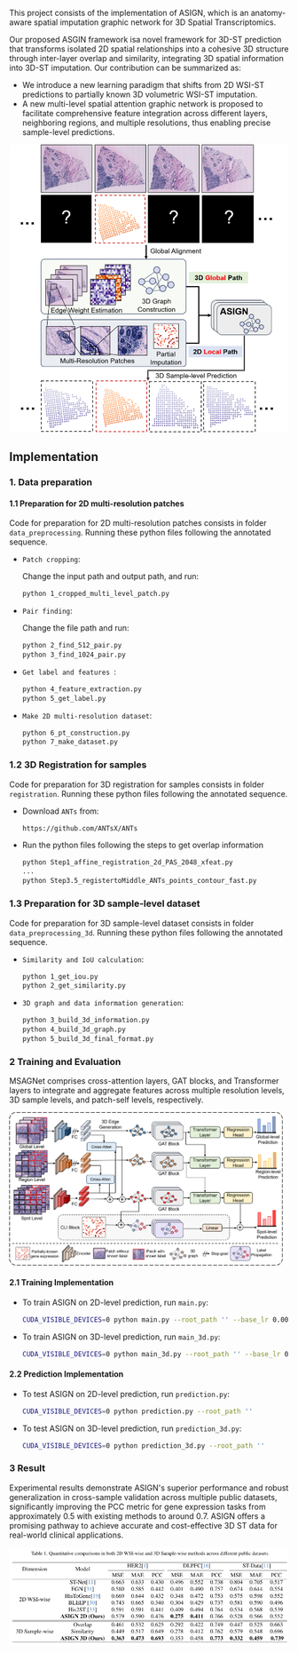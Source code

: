 This project consists of the implementation of ASIGN, which is an anatomy-aware spatial imputation graphic network for 3D Spatial Transcriptomics.

Our proposed ASGIN framework isa novel framework for 3D-ST prediction that transforms isolated 2D spatial relationships into a cohesive 3D structure through inter-layer overlap and similarity, integrating 3D spatial information into 3D-ST imputation. Our contribution can be summarized as:

- We introduce a new learning paradigm that shifts from 2D WSI-ST predictions to partially known 3D volumetric WSI-ST imputation.
- A new multi-level spatial attention graphic network is proposed to facilitate comprehensive feature integration across different layers, neighboring regions, and multiple resolutions, thus enabling precise sample-level predictions.

![Figure_2_overall_framework](./Figure/Figure_2_overall_framework.png)

## Implementation

### 1. Data preparation

#### 1.1 Preparation for 2D multi-resolution patches

Code for preparation for 2D multi-resolution patches consists in folder `data_preprocessing`. Running these python files following the annotated sequence.

- `Patch cropping`: 

  Change the input path and output path, and run:

  ```bash
  python 1_cropped_multi_level_patch.py
  ```

- `Pair finding`:

  Change the file path and run:

  ```bash
  python 2_find_512_pair.py
  python 3_find_1024_pair.py
  ```

- `Get label and features `:

  ```bash
  python 4_feature_extraction.py
  python 5_get_label.py
  ```

- `Make 2D multi-resolution dataset`:

  ```bash
  python 6_pt_construction.py
  python 7_make_dataset.py
  ```

### 1.2 3D Registration for samples

Code for preparation for 3D registration for samples consists in folder `registration`. Running these python files following the annotated sequence.

- Download `ANTs` from:

  ```
  https://github.com/ANTsX/ANTs
  ```

- Run the python files following the steps to get overlap information

  ```bash
  python Step1_affine_registration_2d_PAS_2048_xfeat.py
  ...
  python Step3.5_registertoMiddle_ANTs_points_contour_fast.py
  ```

### 1.3 Preparation for 3D sample-level dataset

Code for preparation for 3D sample-level dataset consists in folder `data_preprocessing_3d`. Running these python files following the annotated sequence.

- `Similarity and IoU calculation`:

  ```bash
  python 1_get_iou.py
  python 2_get_similarity.py
  ```

- `3D graph and data information generation`:

  ```bash
  python 3_build_3d_information.py
  python 4_build_3d_graph.py
  python 5_build_3d_final_format.py
  ```

### 2 Training and Evaluation

MSAGNet comprises cross-attention layers, GAT blocks, and Transformer layers to integrate and aggregate features across multiple resolution levels, 3D sample levels, and patch-self levels, respectively. 

![Figure_3_network_structure](./Figure/Figure_3_network_structure.png)

#### 2.1 Training Implementation

- To train ASIGN on 2D-level prediction, run `main.py`:

  ```bash
  CUDA_VISIBLE_DEVICES=0 python main.py --root_path '' --base_lr 0.0001 --batch_size 128
  ```

- To train ASIGN on 3D-level prediction, run `main_3d.py`:

  ```bash
  CUDA_VISIBLE_DEVICES=0 python main_3d.py --root_path '' --base_lr 0.0001 --batch_size 128
  ```

#### 2.2 Prediction Implementation

- To test ASIGN on 2D-level prediction, run `prediction.py`:

  ```bash
  CUDA_VISIBLE_DEVICES=0 python prediction.py --root_path ''
  ```

- To test ASIGN on 3D-level prediction, run `prediction_3d.py`:

  ```bash
  CUDA_VISIBLE_DEVICES=0 python prediction_3d.py --root_path ''
  ```

### 3 Result

Experimental results demonstrate ASIGN's superior performance and robust generalization in cross-sample validation across multiple public datasets, significantly improving the PCC metric for gene expression tasks from approximately 0.5 with existing methods to around 0.7. ASIGN offers a promising pathway to achieve accurate and cost-effective 3D ST data for real-world clinical applications.

![Figure_table_result](./Figure/Figure_table_result.png)